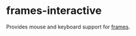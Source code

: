 # frames-interactive
Provides mouse and keyboard support for [frames](https://github.com/CowNetwork/frames).
